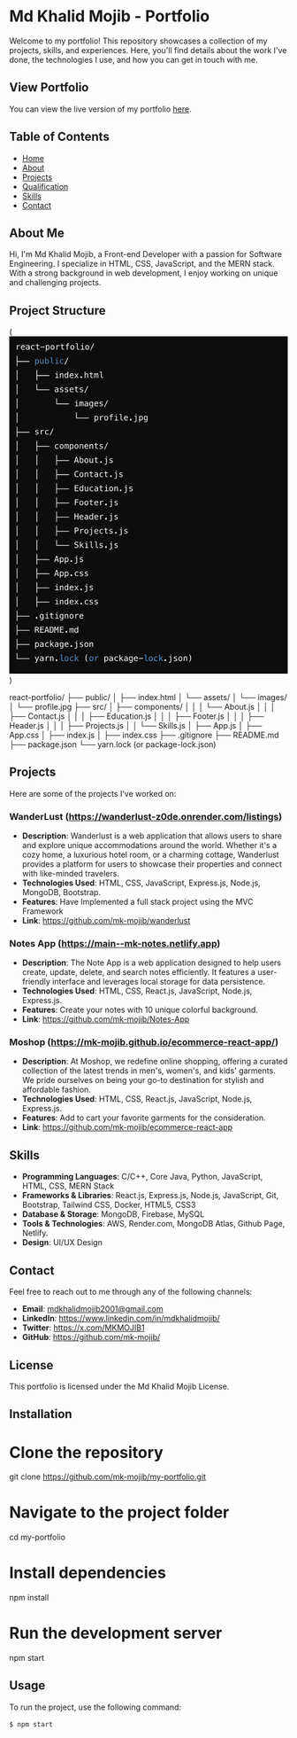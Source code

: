 # Md Khalid Mojib - Portfolio 

Welcome to my portfolio! This repository showcases a collection of my projects, skills, and experiences. Here, you'll find details about the work I've done, the technologies I use, and how you can get in touch with me. 

## View Portfolio

You can view the live version of my portfolio [here](https://mk-mojib.github.io/react-portfolio/).


## Table of Contents
- [Home](#home)
- [About](#about-me)
- [Projects](#projects)
- [Qualification](#qualification)
- [Skills](#skills)
- [Contact](#contact)

## About Me

Hi, I'm Md Khalid Mojib, a Front-end Developer with a passion for Software Engineering. I specialize in HTML, CSS, JavaScript, and the MERN stack. With a strong background in web development, I enjoy working on unique and challenging projects.

## Project Structure

(![alt text](image.png))


react-portfolio/
├── public/
│   ├── index.html
│   └── assets/
│       └── images/
│           └── profile.jpg
├── src/
│   ├── components/
│   │   │   └── About.js
│   │   │   ├── Contact.js
│   │   │   ├── Education.js
│   │   │   ├── Footer.js
│   │   │   ├── Header.js
│   │   │   ├── Projects.js
│   │       └── Skills.js
│   ├── App.js
│   ├── App.css
│   ├── index.js
│   ├── index.css
├── .gitignore
├── README.md
├── package.json
└── yarn.lock (or package-lock.json)


## Projects

Here are some of the projects I've worked on:

### WanderLust (https://wanderlust-z0de.onrender.com/listings)
- **Description**: Wanderlust is a web application that allows users to share and explore unique accommodations around the world. Whether it's a
                   cozy home, a luxurious hotel room, or a charming cottage, Wanderlust provides a platform for users to showcase their properties
                   and connect with like-minded travelers.
- **Technologies Used**: HTML, CSS, JavaScript, Express.js, Node.js, MongoDB, Bootstrap.
- **Features**: Have Implemented a full stack project using the MVC Framework
- **Link**: https://github.com/mk-mojib/wanderlust

### Notes App (https://main--mk-notes.netlify.app)
- **Description**: The Note App is a web application designed to help users create, update, delete, and search notes efficiently. It features a user-
                   friendly interface and leverages local storage for data persistence.
- **Technologies Used**: HTML, CSS, React.js, JavaScript, Node.js, Express.js.
- **Features**: Create your notes with 10 unique colorful background.
- **Link**: https://github.com/mk-mojib/Notes-App

### Moshop (https://mk-mojib.github.io/ecommerce-react-app/)
- **Description**: At Moshop, we redefine online shopping, offering a curated collection of the latest trends in men's, women's, and kids'
                   garments. We pride ourselves on being your go-to destination for stylish and affordable fashion.
- **Technologies Used**: HTML, CSS, React.js, JavaScript, Node.js, Express.js.
- **Features**: Add to cart your favorite garments for the consideration.
- **Link**: https://github.com/mk-mojib/ecommerce-react-app

## Skills

- **Programming Languages**: C/C++, Core Java, Python, JavaScript, HTML, CSS, MERN Stack
- **Frameworks & Libraries**: React.js, Express.js, Node.js, JavaScript, Git, Bootstrap, Tailwind CSS, Docker, HTML5, CSS3
- **Database & Storage**: MongoDB, Firebase, MySQL
- **Tools & Technologies**: AWS, Render.com, MongoDB Atlas, Github Page, Netlify.
- **Design**: UI/UX Design

## Contact

Feel free to reach out to me through any of the following channels:

- **Email**: mdkhalidmojib2001@gmail.com
- **LinkedIn**: https://www.linkedin.com/in/mdkhalidmojib/
- **Twitter**: https://x.com/MKMOJIB1
- **GitHub**: https://github.com/mk-mojib/

## License

This portfolio is licensed under the Md Khalid Mojib License.

## Installation

 # Clone the repository
git clone https://github.com/mk-mojib/my-portfolio.git

# Navigate to the project folder
cd my-portfolio

# Install dependencies
npm install

# Run the development server
npm start


## Usage

To run the project, use the following command:

```bash
$ npm start

